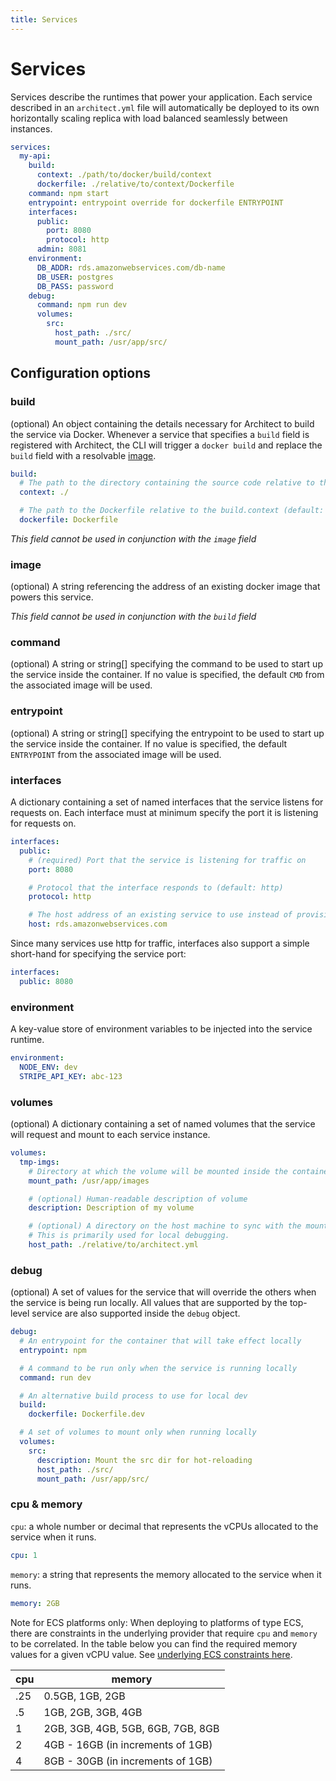 ```yaml
---
title: Services
---
```


# Services

Services describe the runtimes that power your application. Each service described in an `architect.yml` file will automatically be deployed to its own horizontally scaling replica with load balanced seamlessly between instances.

```yaml
services:
  my-api:
    build:
      context: ./path/to/docker/build/context
      dockerfile: ./relative/to/context/Dockerfile
    command: npm start
    entrypoint: entrypoint override for dockerfile ENTRYPOINT
    interfaces:
      public:
        port: 8080
        protocol: http
      admin: 8081
    environment:
      DB_ADDR: rds.amazonwebservices.com/db-name
      DB_USER: postgres
      DB_PASS: password
    debug:
      command: npm run dev
      volumes:
        src:
          host_path: ./src/
          mount_path: /usr/app/src/
```

## Configuration options

### build

(optional) An object containing the details necessary for Architect to build the service via Docker. Whenever a service that specifies a `build` field is registered with Architect, the CLI will trigger a `docker build` and replace the `build` field with a resolvable [image](#image).

```yaml
build:
  # The path to the directory containing the source code relative to the architect.yml file
  context: ./

  # The path to the Dockerfile relative to the build.context (default: Dockerfile)
  dockerfile: Dockerfile
```

_This field cannot be used in conjunction with the `image` field_

### image

(optional) A string referencing the address of an existing docker image that powers this service.

_This field cannot be used in conjunction with the `build` field_

### command

(optional) A string or string[] specifying the command to be used to start up the service inside the container. If no value is specified, the default `CMD` from the associated image will be used.

### entrypoint

(optional) A string or string[] specifying the entrypoint to be used to start up the service inside the container. If no value is specified, the default `ENTRYPOINT` from the associated image will be used.

### interfaces

A dictionary containing a set of named interfaces that the service listens for requests on. Each interface must at minimum specify the port it is listening for requests on.

```yaml
interfaces:
  public:
    # (required) Port that the service is listening for traffic on
    port: 8080

    # Protocol that the interface responds to (default: http)
    protocol: http

    # The host address of an existing service to use instead of provisioning a new one
    host: rds.amazonwebservices.com
```

Since many services use http for traffic, interfaces also support a simple short-hand for specifying the service port:

```yaml
interfaces:
  public: 8080
```

### environment

A key-value store of environment variables to be injected into the service runtime.

```yaml
environment:
  NODE_ENV: dev
  STRIPE_API_KEY: abc-123
```

### volumes

(optional) A dictionary containing a set of named volumes that the service will request and mount to each service instance.

```yaml
volumes:
  tmp-imgs:
    # Directory at which the volume will be mounted inside the container
    mount_path: /usr/app/images

    # (optional) Human-readable description of volume
    description: Description of my volume

    # (optional) A directory on the host machine to sync with the mount_path on the docker image.
    # This is primarily used for local debugging.
    host_path: ./relative/to/architect.yml
```

### debug

(optional) A set of values for the service that will override the others when the service is being run locally. All values that are supported by the top-level service are also supported inside the `debug` object.

```yaml
debug:
  # An entrypoint for the container that will take effect locally
  entrypoint: npm

  # A command to be run only when the service is running locally
  command: run dev

  # An alternative build process to use for local dev
  build:
    dockerfile: Dockerfile.dev

  # A set of volumes to mount only when running locally
  volumes:
    src:
      description: Mount the src dir for hot-reloading
      host_path: ./src/
      mount_path: /usr/app/src/
```

### cpu & memory

`cpu`: a whole number or decimal that represents the vCPUs allocated to the service when it runs.

```yaml
cpu: 1
```

`memory`: a string that represents the memory allocated to the service when it runs.

```yaml
memory: 2GB
```

Note for ECS platforms only:
When deploying to platforms of type ECS, there are constraints in the underlying provider that require `cpu` and `memory` to be correlated. In the table below you can find the required memory values for a given vCPU value. See [underlying ECS constraints here](https://docs.aws.amazon.com/AmazonECS/latest/developerguide/task-cpu-memory-error.html).

| cpu | memory |
| ----- | ----------- |
| .25   | 0.5GB, 1GB, 2GB |
| .5  | 1GB, 2GB, 3GB, 4GB |
| 1  | 2GB, 3GB, 4GB, 5GB, 6GB, 7GB, 8GB |
| 2 | 4GB - 16GB (in increments of 1GB) |
| 4 | 8GB - 30GB (in increments of 1GB) |
